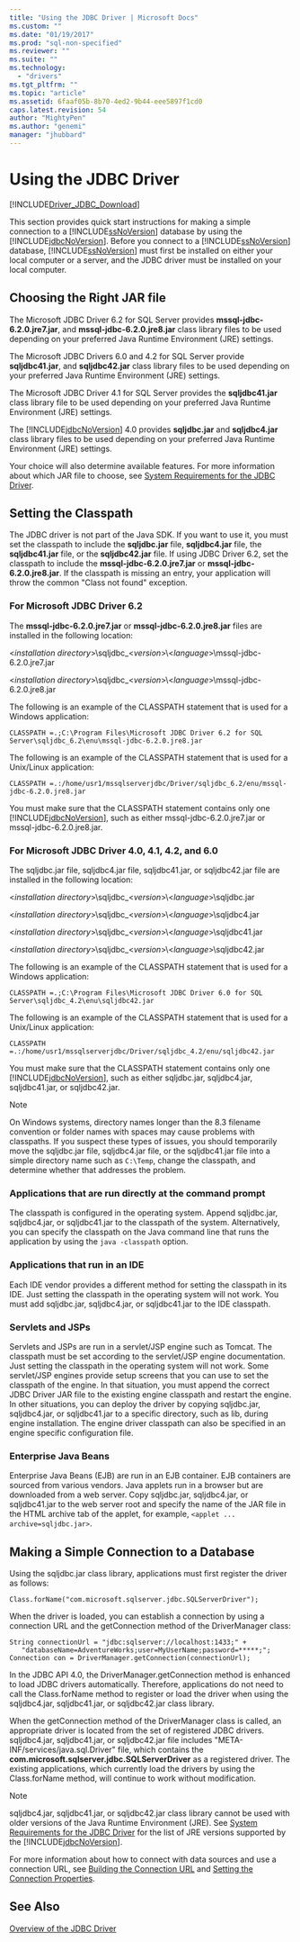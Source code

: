 ```yaml
---
title: "Using the JDBC Driver | Microsoft Docs"
ms.custom: ""
ms.date: "01/19/2017"
ms.prod: "sql-non-specified"
ms.reviewer: ""
ms.suite: ""
ms.technology: 
  - "drivers"
ms.tgt_pltfrm: ""
ms.topic: "article"
ms.assetid: 6faaf05b-8b70-4ed2-9b44-eee5897f1cd0
caps.latest.revision: 54
author: "MightyPen"
ms.author: "genemi"
manager: "jhubbard"
---
```

# Using the JDBC Driver
[!INCLUDE[Driver_JDBC_Download](../../includes/driver_jdbc_download.md)]

  This section provides quick start instructions for making a simple connection to a [!INCLUDE[ssNoVersion](../../includes/ssnoversion_md.md)] database by using the [!INCLUDE[jdbcNoVersion](../../includes/jdbcnoversion_md.md)]. Before you connect to a [!INCLUDE[ssNoVersion](../../includes/ssnoversion_md.md)] database, [!INCLUDE[ssNoVersion](../../includes/ssnoversion_md.md)] must first be installed on either your local computer or a server, and the JDBC driver must be installed on your local computer.  
  
## Choosing the Right JAR file  
 The Microsoft JDBC Driver 6.2 for SQL Server provides **mssql-jdbc-6.2.0.jre7.jar**, and **mssql-jdbc-6.2.0.jre8.jar** class library files to be used depending on your preferred Java Runtime Environment (JRE) settings.  
  
  The Microsoft JDBC Drivers 6.0 and 4.2 for SQL Server provide **sqljdbc41.jar**, and **sqljdbc42.jar** class library files to be used depending on your preferred Java Runtime Environment (JRE) settings.  
  
 The Microsoft JDBC Driver 4.1 for SQL Server provides the **sqljdbc41.jar** class library file to be used depending on your preferred Java Runtime Environment (JRE) settings.  
  
 The [!INCLUDE[jdbcNoVersion](../../includes/jdbcnoversion_md.md)] 4.0 provides **sqljdbc.jar** and **sqljdbc4.jar** class library files to be used depending on your preferred Java Runtime Environment (JRE) settings.  
  
 Your choice will also determine available features. For more information about which JAR file to choose, see [System Requirements for the JDBC Driver](../../connect/jdbc/system-requirements-for-the-jdbc-driver.md).  
  
## Setting the Classpath  
 The JDBC driver is not part of the Java SDK. If you want to use it, you must set the classpath to include the **sqljdbc.jar** file, **sqljdbc4.jar** file, the **sqljdbc41.jar** file, or the **sqljdbc42.jar** file. If using JDBC Driver 6.2, set the classpath to include the **mssql-jdbc-6.2.0.jre7.jar** or **mssql-jdbc-6.2.0.jre8.jar**. If the classpath is missing an entry, your application will throw the common "Class not found" exception.  
  
### For Microsoft JDBC Driver 6.2
 The **mssql-jdbc-6.2.0.jre7.jar** or **mssql-jdbc-6.2.0.jre8.jar** files are installed in the following location:  
  
 \<*installation directory*>\sqljdbc_\<*version*>\\<*language*>\mssql-jdbc-6.2.0.jre7.jar 
  
 \<*installation directory*>\sqljdbc_\<*version*>\\<*language*>\mssql-jdbc-6.2.0.jre8.jar
  
 The following is an example of the CLASSPATH statement that is used for a Windows application:  
  
 `CLASSPATH =.;C:\Program Files\Microsoft JDBC Driver 6.2 for SQL Server\sqljdbc_6.2\enu\mssql-jdbc-6.2.0.jre8.jar`  
  
 The following is an example of the CLASSPATH statement that is used for a Unix/Linux application:  
  
 `CLASSPATH =.:/home/usr1/mssqlserverjdbc/Driver/sqljdbc_6.2/enu/mssql-jdbc-6.2.0.jre8.jar`  
  
 You must make sure that the CLASSPATH statement contains only one [!INCLUDE[jdbcNoVersion](../../includes/jdbcnoversion_md.md)], such as either mssql-jdbc-6.2.0.jre7.jar or mssql-jdbc-6.2.0.jre8.jar.  

### For Microsoft JDBC Driver 4.0, 4.1, 4.2, and 6.0
 The sqljdbc.jar file, sqljdbc4.jar file, sqljdbc41.jar, or sqljdbc42.jar file are installed in the following location:  
  
 \<*installation directory*>\sqljdbc_\<*version*>\\<*language*>\sqljdbc.jar  
  
 \<*installation directory*>\sqljdbc_\<*version*>\\<*language*>\sqljdbc4.jar  
  
 \<*installation directory*>\sqljdbc_\<*version*>\\<*language*>\sqljdbc41.jar  
  
 \<*installation directory*>\sqljdbc_\<*version*>\\<*language*>\sqljdbc42.jar  
  
 The following is an example of the CLASSPATH statement that is used for a Windows application:  
  
 `CLASSPATH =.;C:\Program Files\Microsoft JDBC Driver 6.0 for SQL Server\sqljdbc_4.2\enu\sqljdbc42.jar`  
  
 The following is an example of the CLASSPATH statement that is used for a Unix/Linux application:  
  
 `CLASSPATH =.:/home/usr1/mssqlserverjdbc/Driver/sqljdbc_4.2/enu/sqljdbc42.jar`  
  
 You must make sure that the CLASSPATH statement contains only one [!INCLUDE[jdbcNoVersion](../../includes/jdbcnoversion_md.md)], such as either sqljdbc.jar, sqljdbc4.jar, sqljdbc41.jar, or sqljdbc42.jar.  
  
> [!NOTE]  
>  On Windows systems, directory names longer than the 8.3 filename convention or folder names with spaces may cause problems with classpaths. If you suspect these types of issues, you should temporarily move the sqljdbc.jar file, sqljdbc4.jar file, or the sqljdbc41.jar file into a simple directory name such as `C:\Temp`, change the classpath, and determine whether that addresses the problem.  
  
### Applications that are run directly at the command prompt  
 The classpath is configured in the operating system. Append sqljdbc.jar, sqljdbc4.jar, or sqljdbc41.jar to the classpath of the system. Alternatively, you can specify the classpath on the Java command line that runs the application by using the `java -classpath` option.  
  
### Applications that run in an IDE  
 Each IDE vendor provides a different method for setting the classpath in its IDE. Just setting the classpath in the operating system will not work. You must add sqljdbc.jar, sqljdbc4.jar, or sqljdbc41.jar to the IDE classpath.  
  
### Servlets and JSPs  
 Servlets and JSPs are run in a servlet/JSP engine such as Tomcat. The classpath must be set according to the servlet/JSP engine documentation. Just setting the classpath in the operating system will not work. Some servlet/JSP engines provide setup screens that you can use to set the classpath of the engine. In that situation, you must append the correct JDBC Driver JAR file to the existing engine classpath and restart the engine. In other situations, you can deploy the driver by copying sqljdbc.jar, sqljdbc4.jar, or sqljdbc41.jar to a specific directory, such as lib, during engine installation. The engine driver classpath can also be specified in an engine specific configuration file.  
  
### Enterprise Java Beans  
 Enterprise Java Beans (EJB) are run in an EJB container. EJB containers are sourced from various vendors. Java applets run in a browser but are downloaded from a web server. Copy sqljdbc.jar, sqljdbc4.jar, or sqljdbc41.jar to the web server root and specify the name of the JAR file in the HTML archive tab of the applet, for example, `<applet ... archive=sqljdbc.jar>`.  
  
## Making a Simple Connection to a Database  
 Using the sqljdbc.jar class library, applications must first register the driver as follows:  
  
 `Class.forName("com.microsoft.sqlserver.jdbc.SQLServerDriver");`  
  
 When the driver is loaded, you can establish a connection by using a connection URL and the getConnection method of the DriverManager class:  
  
```  
String connectionUrl = "jdbc:sqlserver://localhost:1433;" +  
   "databaseName=AdventureWorks;user=MyUserName;password=*****;";  
Connection con = DriverManager.getConnection(connectionUrl);  
```  
  
 In the JDBC API 4.0, the DriverManager.getConnection method is enhanced to load JDBC drivers automatically. Therefore, applications do not need to call the Class.forName method to register or load the driver when using the sqljdbc4.jar, sqljdbc41.jar, or sqljdbc42.jar class library.  
  
 When the getConnection method of the DriverManager class is called, an appropriate driver is located from the set of registered JDBC drivers. sqljdbc4.jar, sqljdbc41.jar, or sqljdbc42.jar file includes "META-INF/services/java.sql.Driver" file, which contains the **com.microsoft.sqlserver.jdbc.SQLServerDriver** as a registered driver. The existing applications, which currently load the drivers by using the Class.forName method, will continue to work without modification.  
  
> [!NOTE]  
>  sqljdbc4.jar, sqljdbc41.jar, or sqljdbc42.jar class library cannot be used with older versions of the Java Runtime Environment (JRE). See [System Requirements for the JDBC Driver](../../connect/jdbc/system-requirements-for-the-jdbc-driver.md) for the list of JRE versions supported by the [!INCLUDE[jdbcNoVersion](../../includes/jdbcnoversion_md.md)].  
  
 For more information about how to connect with data sources and use a connection URL, see [Building the Connection URL](../../connect/jdbc/building-the-connection-url.md) and [Setting the Connection Properties](../../connect/jdbc/setting-the-connection-properties.md).  
  
## See Also  
 [Overview of the JDBC Driver](../../connect/jdbc/overview-of-the-jdbc-driver.md)  
  
  
